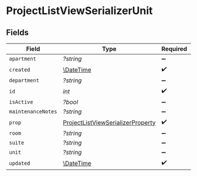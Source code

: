 # ProjectListViewSerializerUnit


## Fields

| Field                                                                                         | Type                                                                                          | Required                                                                                      | Description                                                                                   |
| --------------------------------------------------------------------------------------------- | --------------------------------------------------------------------------------------------- | --------------------------------------------------------------------------------------------- | --------------------------------------------------------------------------------------------- |
| `apartment`                                                                                   | *?string*                                                                                     | :heavy_minus_sign:                                                                            | N/A                                                                                           |
| `created`                                                                                     | [\DateTime](https://www.php.net/manual/en/class.datetime.php)                                 | :heavy_check_mark:                                                                            | N/A                                                                                           |
| `department`                                                                                  | *?string*                                                                                     | :heavy_minus_sign:                                                                            | N/A                                                                                           |
| `id`                                                                                          | *int*                                                                                         | :heavy_check_mark:                                                                            | N/A                                                                                           |
| `isActive`                                                                                    | *?bool*                                                                                       | :heavy_minus_sign:                                                                            | N/A                                                                                           |
| `maintenanceNotes`                                                                            | *?string*                                                                                     | :heavy_minus_sign:                                                                            | N/A                                                                                           |
| `prop`                                                                                        | [ProjectListViewSerializerProperty](../../models/shared/ProjectListViewSerializerProperty.md) | :heavy_check_mark:                                                                            | N/A                                                                                           |
| `room`                                                                                        | *?string*                                                                                     | :heavy_minus_sign:                                                                            | N/A                                                                                           |
| `suite`                                                                                       | *?string*                                                                                     | :heavy_minus_sign:                                                                            | N/A                                                                                           |
| `unit`                                                                                        | *?string*                                                                                     | :heavy_minus_sign:                                                                            | N/A                                                                                           |
| `updated`                                                                                     | [\DateTime](https://www.php.net/manual/en/class.datetime.php)                                 | :heavy_check_mark:                                                                            | N/A                                                                                           |